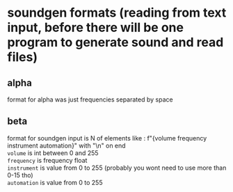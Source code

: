 # soundgen formats (reading from text input, before there will be one program to generate sound and read files)
## alpha
format for alpha was just frequencies separated by space</br>

## beta
format for soundgen input is N of elements like : f"{volume frequency instrument automation}" with "\n" on end</br>
`volume` is int between 0 and 255</br>
`frequency` is frequency float</br>
`instrument` is value from 0 to 255 (probably you wont need to use more than 0-15 tho)</br>
`automation` is value from 0 to 255</br>
